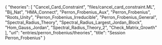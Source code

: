 {
    "theories": [
        "Cancel_Card_Constraint",
        "files/cancel_card_constraint.ML",
        "Bij_Nat",
        "HMA_Connect",
        "Perron_Frobenius_Aux",
        "Perron_Frobenius",
        "Roots_Unity",
        "Perron_Frobenius_Irreducible",
        "Perron_Frobenius_General",
        "Spectral_Radius_Theory",
        "Spectral_Radius_Largest_Jordan_Block",
        "Hom_Gauss_Jordan",
        "Spectral_Radius_Theory_2",
        "Check_Matrix_Growth"
    ],
    "url": "entries/perron_frobenius/theories",
    "title": "Session Perron_Frobenius"
}